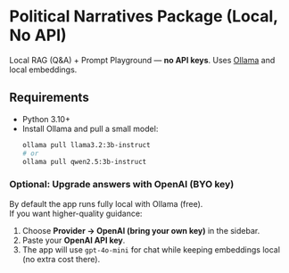 # Political Narratives Package (Local, No API)

Local RAG (Q&A) + Prompt Playground — **no API keys**. Uses [Ollama](https://ollama.com) and local embeddings.

## Requirements
- Python 3.10+
- Install Ollama and pull a small model:
  ```bash
  ollama pull llama3.2:3b-instruct
  # or
  ollama pull qwen2.5:3b-instruct

### Optional: Upgrade answers with OpenAI (BYO key)
By default the app runs fully local with Ollama (free).  
If you want higher-quality guidance:
1. Choose **Provider → OpenAI (bring your own key)** in the sidebar.
2. Paste your **OpenAI API key**.
3. The app will use `gpt-4o-mini` for chat while keeping embeddings local (no extra cost there).
